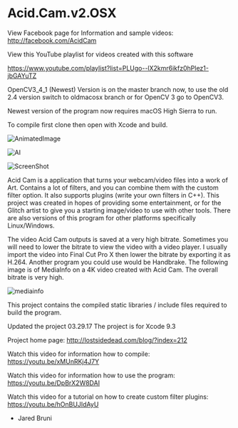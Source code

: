 # Acid.Cam.v2.OSX

View Facebook page for Information and  sample videos: http://facebook.com/AcidCam

View this YouTube playlist for videos created with this software

https://www.youtube.com/playlist?list=PLUgo--lX2kmr6ikfz0hPlez1-jbGAYuTZ

OpenCV3_4_1 (Newest)  Version is on the master branch  now, to use the old 2.4  version switch to oldmacosx branch
or for OpenCV 3 go to OpenCV3.

Newest version of the program now requires macOS High Sierra to run. 


To compile first clone then open with Xcode and build.

![AnimatedImage](https://github.com/lostjared/Acid.Cam.v2.OSX/blob/master/screens/jaredpeace.gif "screenshot")

![AI](https://github.com/lostjared/Acid.Cam.v2.OSX/blob/master/screens/AcidCam.jared.gif?raw=true "animation")

![ScreenShot](https://github.com/lostjared/Acid.Cam.v2.OSX/blob/master/screens/AcidCam2_ScreenShot.png?raw=true "screenshot")

Acid Cam is a application that turns your webcam/video files into a work of Art.
Contains a lot of filters, and you can combine them with the custom filter option.
It also supports plugins (write your own filters in C++). This project was created
in hopes of providing some entertainment, or for the Glitch artist  to give you a 
starting image/video to use with other tools. There are also versions of this program
for other platforms specifically Linux/Windows. 

The video Acid Cam outputs is saved at a very high bitrate. Sometimes you will need to lower the bitrate to view the video with a video player. I usually import the video into Final Cut Pro X then lower the bitrate by exporting it as H.264. Another program you could use would be Handbrake. The following image is of MediaInfo on a 4K video created with Acid Cam. The overall bitrate is very high.

![mediainfo](https://github.com/lostjared/Acid.Cam.v2.OSX/blob/master/screens/mediainfo4k.png?raw=true "mediainfo_ss")


This project contains the compiled static libraries / include files required to build the program.

Updated the project 03.29.17 The project is for Xcode 9.3

Project home page: http://lostsidedead.com/blog/?index=212

Watch this video for information how to compile: https://youtu.be/xMUnRKj4J7Y

Watch this video for information how to use the program: https://youtu.be/DpBrX2W8DAI

Watch this video for a tutorial on how to create custom filter plugins: https://youtu.be/hOnBUJIdAyU

- Jared Bruni
